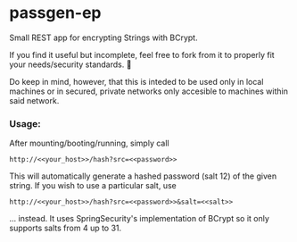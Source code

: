 # passgen-ep
Small REST app for encrypting Strings with BCrypt.

If you find it useful but incomplete, feel free to fork from it to properly fit your needs/security standards. 🐐

Do keep in mind, however, that this is inteded to be used only in local machines or in secured, private networks only accesible to machines within said network.

### Usage:

After mounting/booting/running, simply call

    http://<<your_host>>/hash?src=<<password>>

This will automatically generate a hashed password (salt 12) of the given string. If you wish to use a particular salt, use

    http://<<your_host>>/hash?src=<<password>>&salt=<<salt>>

... instead. It uses SpringSecurity's implementation of BCrypt so it only supports salts from 4 up to 31.
